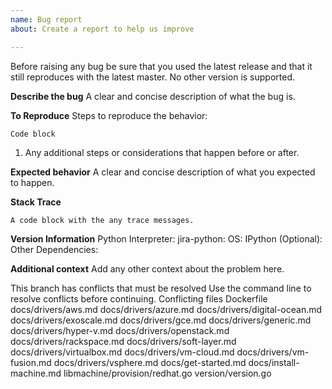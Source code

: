 ```yaml
---
name: Bug report
about: Create a report to help us improve

---
```


Before raising any bug be sure that you used the latest release and that it still reproduces with the latest master. No other version is supported.

**Describe the bug**
A clear and concise description of what the bug is.

**To Reproduce**
Steps to reproduce the behavior:
```
Code block
```
1. Any additional steps or considerations that happen before or after.

**Expected behavior**
A clear and concise description of what you expected to happen.

**Stack Trace**
```
A code block with the any trace messages.
```


**Version Information**
Python Interpreter: <VERSION>
jira-python: <VERSION>
OS: <OPERATING SYSTEM>
IPython (Optional): <VERSION>
Other Dependencies:


**Additional context**
Add any other context about the problem here.

This branch has conflicts that must be resolved
 Use the command line to resolve conflicts before continuing.
Conflicting files
Dockerfile
docs/drivers/aws.md
docs/drivers/azure.md
docs/drivers/digital-ocean.md
docs/drivers/exoscale.md
docs/drivers/gce.md
docs/drivers/generic.md
docs/drivers/hyper-v.md
docs/drivers/openstack.md
docs/drivers/rackspace.md
docs/drivers/soft-layer.md
docs/drivers/virtualbox.md
docs/drivers/vm-cloud.md
docs/drivers/vm-fusion.md
docs/drivers/vsphere.md
docs/get-started.md
docs/install-machine.md
libmachine/provision/redhat.go
version/version.go
